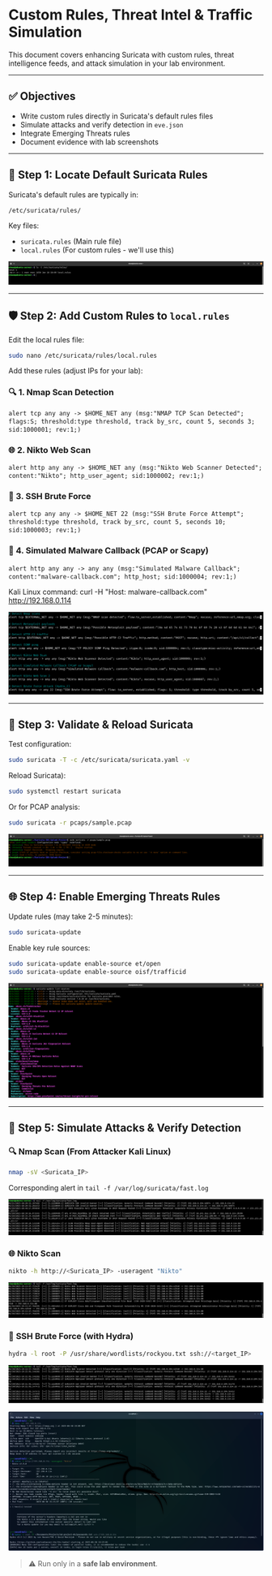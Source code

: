 # Custom Rules, Threat Intel & Traffic Simulation

This document covers enhancing Suricata with custom rules, threat intelligence feeds, and attack simulation in your lab environment.

---

## ✅ Objectives

* Write custom rules directly in Suricata's default rules files
* Simulate attacks and verify detection in `eve.json`
* Integrate Emerging Threats rules
* Document evidence with lab screenshots

---

## 📁 Step 1: Locate Default Suricata Rules

Suricata's default rules are typically in:
```bash
/etc/suricata/rules/
```

Key files:
- `suricata.rules` (Main rule file)
- `local.rules` (For custom rules - we'll use this)

![default_rules_directory](./ScreenShots/Part_02/default_rules_dir.png) 

---

## 🛡️ Step 2: Add Custom Rules to `local.rules`

Edit the local rules file:
```bash
sudo nano /etc/suricata/rules/local.rules
```

Add these rules (adjust IPs for your lab):

### 🔍 1. **Nmap Scan Detection**
```suricata
alert tcp any any -> $HOME_NET any (msg:"NMAP TCP Scan Detected"; flags:S; threshold:type threshold, track by_src, count 5, seconds 3; sid:1000001; rev:1;)
```

### 🌐 2. **Nikto Web Scan**
```suricata
alert http any any -> $HOME_NET any (msg:"Nikto Web Scanner Detected"; content:"Nikto"; http_user_agent; sid:1000002; rev:1;)
```

### 🔑 3. **SSH Brute Force**
```suricata
alert tcp any any -> $HOME_NET 22 (msg:"SSH Brute Force Attempt"; threshold:type threshold, track by_src, count 5, seconds 10; sid:1000003; rev:1;)
```

### 🐛 4. **Simulated Malware Callback (PCAP or Scapy)**

```suricata
alert http any any -> any any (msg:"Simulated Malware Callback"; content:"malware-callback.com"; http_host; sid:1000004; rev:1;)
```
Kali Linux command: curl -H "Host: malware-callback.com" http://192.168.0.114

![local_rules](./ScreenShots/Part_02/local_rules_content.png) 


---

## 🔄 Step 3: Validate & Reload Suricata

Test configuration:
```bash
sudo suricata -T -c /etc/suricata/suricata.yaml -v
```

Reload Suricata):
```bash
sudo systemctl restart suricata
```

Or for PCAP analysis:
```bash
sudo suricata -r pcaps/sample.pcap
```

![sample_pcap](./ScreenShots/Part_02/sample_pcap.png) 

---

## 🌐 Step 4: Enable Emerging Threats Rules

Update rules (may take 2-5 minutes):
```bash
sudo suricata-update
```

Enable key rule sources:
```bash
sudo suricata-update enable-source et/open
sudo suricata-update enable-source oisf/trafficid
```

![rules_enabled](./ScreenShots/Part_02/et_rules_enabled.png) 


---

## 🧪 Step 5: Simulate Attacks & Verify Detection

### 🔍 **Nmap Scan (From Attacker Kali Linux)**
```bash
nmap -sV <Suricata_IP>
```
Corresponding alert in `tail -f /var/log/suricata/fast.log`  

![nmap_alert](./ScreenShots/Part_02/nmap_alert.png) 


### 🌐 **Nikto Scan**
```bash
nikto -h http://<Suricata_IP> -useragent "Nikto"
```

![nikto_scan](./ScreenShots/Part_02/nikto-scan.png) 


### 🔐 **SSH Brute Force (with Hydra)**

```bash
hydra -l root -P /usr/share/wordlists/rockyou.txt ssh://<target_IP>
```

![hydra_brutforce](./ScreenShots/Part_02/hydra_bruteforce.png) 

![Kali_IDS_scan](./ScreenShots/Part_02/kali_IDS_scan.png) 

> ⚠️ Run only in a **safe lab environment**.


